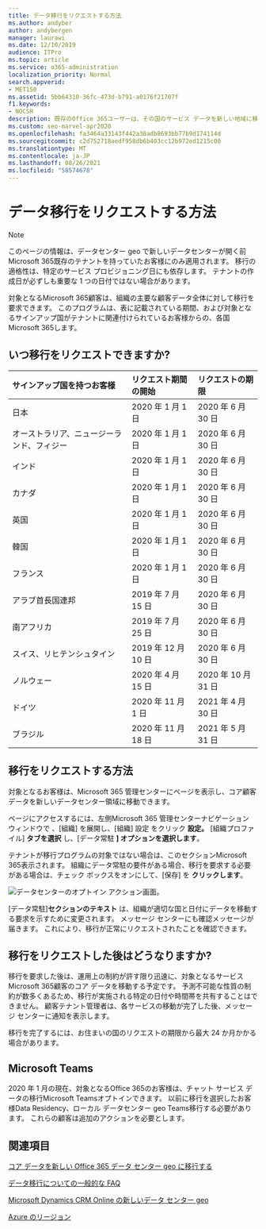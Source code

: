 ```yaml
---
title: データ移行をリクエストする方法
ms.author: andyber
author: andybergen
manager: laurawi
ms.date: 12/10/2019
audience: ITPro
ms.topic: article
ms.service: o365-administration
localization_priority: Normal
search.appverid:
- MET150
ms.assetid: 5bb64310-36fc-473d-b791-a0176f21707f
f1.keywords:
- NOCSH
description: 既存のOffice 365ユーザーは、その国のサービス データを新しい地域に移動Microsoft 365前に要求を提出する必要があります。
ms.custom: seo-marvel-apr2020
ms.openlocfilehash: fa3464a33143f442a38adb8693bb77b9d174114d
ms.sourcegitcommit: c2d752718aedf958db6b403cc12b972ed1215c00
ms.translationtype: MT
ms.contentlocale: ja-JP
ms.lasthandoff: 08/26/2021
ms.locfileid: "58574678"
---
```

# <a name="how-to-request-your-data-move"></a>データ移行をリクエストする方法

> [!NOTE]
> このページの情報は、データセンター geo で新しいデータセンターが開く前Microsoft 365既存のテナントを持っていたお客様にのみ適用されます。 移行の適格性は、特定のサービス プロビジョニング日にも依存します。  テナントの作成日が必ずしも重要な 1 つの日付ではない場合があります。
  
対象となるMicrosoft 365顧客は、組織の主要な顧客データ全体に対して移行を要求できます。  このプログラムは、表に記載されている期間、および対象となるサインアップ国がテナントに関連付けられているお客様からの、各国Microsoft 365します。
  
## <a name="when-can-i-request-a-move"></a>いつ移行をリクエストできますか?

| サインアップ国を持つお客様 | リクエスト期間の開始 | リクエストの期限 |
|:-----|:-----|:-----|
|日本  <br/> |2020 年 1 月 1 日  <br/> |2020 年 6 月 30 日  <br/> |
|オーストラリア、ニュージーランド、フィジー  <br/> |2020 年 1 月 1 日  <br/> |2020 年 6 月 30 日  <br/> |
|インド  <br/> |2020 年 1 月 1 日  <br/> |2020 年 6 月 30 日  <br/> |
|カナダ  <br/> |2020 年 1 月 1 日  <br/> |2020 年 6 月 30 日  <br/> |
|英国  <br/> |2020 年 1 月 1 日  <br/> |2020 年 6 月 30 日  <br/> |
|韓国  <br/> |2020 年 1 月 1 日  <br/> |2020 年 6 月 30 日  <br/> |
|フランス  <br/> |2020 年 1 月 1 日  <br/> |2020 年 6 月 30 日  <br/> |
|アラブ首長国連邦  <br/> |2019 年 7 月 15 日  <br/> |2020 年 6 月 30 日  <br/> |
|南アフリカ  <br/> |2019 年 7 月 25 日  <br/> |2020 年 6 月 30 日  <br/> |
|スイス、リヒテンシュタイン  <br/> |2019 年 12 月 10 日  <br/> |2020 年 6 月 30 日  <br/> |
|ノルウェー  <br/> |2020 年 4 月 15 日  <br/> |2020 年 10 月 31 日  <br/> |
|ドイツ  <br/> |2020 年 11 月 1 日  <br/> |2021 年 4 月 30 日  <br/> |
|ブラジル  <br/> |2020 年 11 月 18 日  <br/> |2021 年 5 月 31 日  <br/> |

## <a name="how-to-request-a-move"></a>移行をリクエストする方法

対象となるお客様は、Microsoft 365 管理センターにページを表示し、コア顧客データを新しいデータセンター領域に移動できます。  
  
ページにアクセスするには、左側Microsoft 365 管理センターナビゲーション ウィンドウで 、[組織] を展開し、[組織] 設定 をクリック **設定。**
[組織プロファイル] **タブを選択** し、[データ常駐 **] オプションを選択します**。
  
テナントが移行プログラムの対象ではない場合は、このセクションMicrosoft 365表示されます。  組織にデータ常駐の要件がある場合、移行を要求する必要がある場合は、チェック ボックスをオンにして、[保存] を **クリックします**。
  
![データセンターのオプトイン アクション画面。](../media/dataresidencyflyoutae.jpg)
  
[データ常駐]**セクションのテキスト** は、組織が適切な国と日付にデータを移動する要求を示すために変更されます。 メッセージ センターにも確認メッセージが届きます。 これにより、移行が正常にリクエストされたことを確認できます。 
  
## <a name="what-happens-after-requesting-a-move"></a>移行をリクエストした後はどうなりますか?

移行を要求した後は、運用上の制約が許す限り迅速に、対象となるサービスMicrosoft 365顧客のコア データを移動する予定です。 予測不可能な性質の制約が数多くあるため、移行が実施される特定の日付や時間帯を共有することはできません。 顧客テナント管理者は、各サービスの移動が完了した後、メッセージ センターに通知を表示します。
  
移行を完了するには、お住まいの国のリクエストの期限から最大 24 か月かかる場合があります。
  
## <a name="microsoft-teams"></a>Microsoft Teams

2020 年 1 月の現在、対象となるOffice 365のお客様は、チャット サービス データの移行Microsoft Teamsオプトインできます。  以前に移行を選択したお客様Data Residency、ローカル データセンター geo Teams移行する必要があります。  これらの顧客は追加のアクションを必要とします。

## <a name="related-topics"></a>関連項目

[コア データを新しい Office 365 データ センター geo に移行する](moving-data-to-new-datacenter-geos.md)

[データ移行についての一般的な FAQ](data-move-faq.yml)

[Microsoft Dynamics CRM Online の新しいデータ センター geo](/power-platform/admin/new-datacenter-regions)
  
[Azure のリージョン](https://azure.microsoft.com/regions/)

